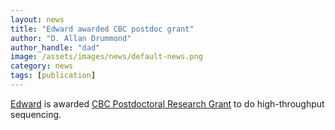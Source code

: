 ```yaml
---
layout: news
title: "Edward awarded CBC postdoc grant"
author: "D. Allan Drummond"
author_handle: "dad"
image: /assets/images/news/default-news.png
category: news
tags: [publication]
---
```

[Edward][1] is awarded [CBC Postdoctoral Research Grant][2] to do high-throughput sequencing.

[1]: team/2011/10/01/edward-wallace/
[2]: http://chicagobiomedicalconsortium.org/grants/postdoctoral_award.php
